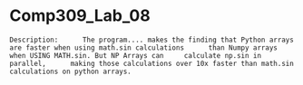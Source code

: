 # Comp309_Lab_08
    Description:      The program.... makes the finding that Python arrays are faster when using math.sin calculations      than Numpy arrays when USING MATH.sin. But NP Arrays can     calculate np.sin in parallel,      making those calculations over 10x faster than math.sin calculations on python arrays.
